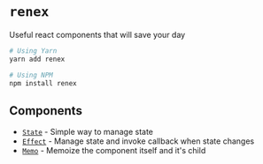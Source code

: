 # `renex`

Useful react components that will save your day


```bash
# Using Yarn
yarn add renex

# Using NPM
npm install renex
```

## Components

- [`State`](./docs/State.md) - Simple way to manage state
- [`Effect`](./docs/Effect.md) - Manage state and invoke callback when state changes
- [`Memo`](./docs/Memo.md) - Memoize the component itself and it's child